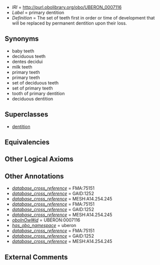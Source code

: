  * *IRI* = http://purl.obolibrary.org/obo/UBERON_0007116
 * *Label* = primary dentition
 * *Definition* = The set of teeth first in order or time of development that will be replaced by permanent dentition upon their loss.

## Synonyms

 * baby teeth
 * deciduous teeth
 * dentes decidui
 * milk teeth
 * primary teeth
 * primary teeth
 * set of deciduous teeth
 * set of primary teeth
 * tooth of primary dentition
 * deciduous dentition

## Superclasses

 * [dentition](../../UBERON/72/UBERON_0003672.md)

## Equivalencies


## Other Logical Axioms


## Other Annotations

 * *[database_cross_reference](../../ef/oboInOwl#hasDbXref.md)* = FMA:75151
 * *[database_cross_reference](../../ef/oboInOwl#hasDbXref.md)* = GAID:1252
 * *[database_cross_reference](../../ef/oboInOwl#hasDbXref.md)* = MESH:A14.254.245
 * *[database_cross_reference](../../ef/oboInOwl#hasDbXref.md)* = FMA:75151
 * *[database_cross_reference](../../ef/oboInOwl#hasDbXref.md)* = GAID:1252
 * *[database_cross_reference](../../ef/oboInOwl#hasDbXref.md)* = MESH:A14.254.245
 * *[oboInOwl#id](../../id/oboInOwl#id.md)* = UBERON:0007116
 * *[has_obo_namespace](../../ce/oboInOwl#hasOBONamespace.md)* = uberon
 * *[database_cross_reference](../../ef/oboInOwl#hasDbXref.md)* = FMA:75151
 * *[database_cross_reference](../../ef/oboInOwl#hasDbXref.md)* = GAID:1252
 * *[database_cross_reference](../../ef/oboInOwl#hasDbXref.md)* = MESH:A14.254.245

## External Comments


